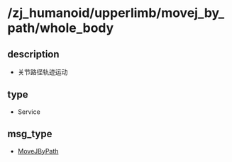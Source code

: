 # /zj_humanoid/upperlimb/movej_by_path/whole_body

## description
- 关节路径轨迹运动

## type
- Service

## msg_type
- [MoveJByPath ](../../../../../zj_humanoid_types.md#MoveJByPath )


